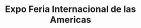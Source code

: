 ---
title: "Expo Feria Internacional de las Americas"
url: /quito/expo-feria-internacional-de-las-americas/
shop: Allgemein
---